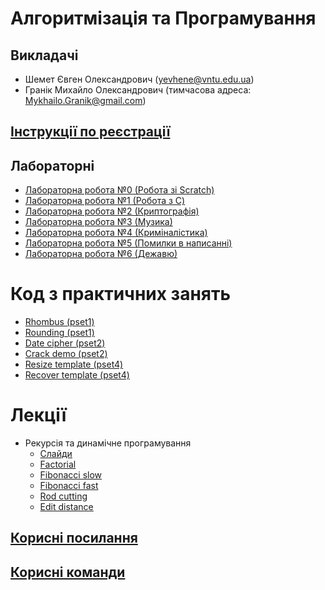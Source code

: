 # Алгоритмізація та Програмування

## Викладачі
- Шемет Євген Олександрович (yevhene@vntu.edu.ua)
- Гранік Михайло Олександрович (тимчасова адреса: Mykhailo.Granik@gmail.com)

## [Інструкції по реєстрації](docs/registration.md)

## Лабораторні
- [Лабораторна робота №0 (Робота зі Scratch)](labs/0-scratch.md)
- [Лабораторна робота №1 (Робота з C)](labs/1-C.md)
- [Лабораторна робота №2 (Криптографія)](labs/2-crypto.md)
- [Лабораторна робота №3 (Музика)](labs/3-music.md)
- [Лабораторна робота №4 (Криміналістика)](labs/4-forensics.md)
- [Лабораторна робота №5 (Помилки в написанні)](labs/5-misspelings.md)
- [Лабораторна робота №6 (Дежавю)](labs/6-deja-vu.md)

# Код з практичних занять
- [Rhombus (pset1)](practice/rhombus.с)
- [Rounding (pset1)](practice/rounding.c)
- [Date cipher (pset2)](practice/date-cipher.c)
- [Crack demo (pset2)](practice/crack-demo.c)
- [Resize template (pset4)](practice/resize-template.c)
- [Recover template (pset4)](practice/recover-template.c)

# Лекції
- Рекурсія та динамічне програмування
  - [Слайди](lectures/recursion-dp/lecture.pptx)
  - [Factorial](lectures/recursion-dp/factorial.c)
  - [Fibonacci slow](lectures/recursion-dp/fibonacci_slow.c)
  - [Fibonacci fast](lectures/recursion-dp/fibonacci_fast.c)
  - [Rod cutting](lectures/recursion-dp/rod_cutting.c)
  - [Edit distance](lectures/recursion-dp/edit_distance.c)

## [Корисні посилання](docs/links.md)

## [Корисні команди](docs/commands.md)
